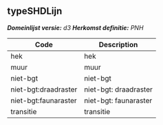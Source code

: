 ## typeSHDLijn

*__Domeinlijst versie:__ d3*
*__Herkomst definitie:__ PNH*

|__Code__ |__Description__	|
|	---	|	---	|
| hek | hek |
| muur | muur |
| niet-bgt | niet-bgt |
| niet-bgt:draadraster | niet-bgt: draadraster |
| niet-bgt:faunaraster | niet-bgt: faunaraster |
| transitie | transitie |
